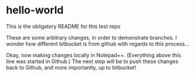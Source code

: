 # hello-world

This is the obligatory README for this test repo

These are some arbitrary changes, in order to demonstrate branches.
I wonder how different bitbucket is from github with regards to this process...

Okay, now making changes locally in Notepad++.  (Everything above this line was started in Github.)
The next step will be to push these changes back to Github, and more importantly, up to bitbucket!